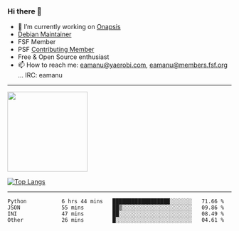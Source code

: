 ### Hi there 👋


- 🔭 I’m currently working on [Onapsis](http://onapsis.com)
- [Debian Maintainer](https://qa.debian.org/developer.php?login=eamanu%40yaerobi.com)
- FSF Member
- PSF [Contributing Member](https://www.python.org/psf/membership/#what-membership-classes-are-there)
- Free & Open Source enthusiast 
- 📫 How to reach me: eamanu@yaerobi.com, eamanu@members.fsf.org ... IRC: eamanu

---

<img height="180em" src="https://github-readme-stats.vercel.app/api?theme=dark&username=eamanu&show_icons=true&hide_border=true&&count_private=true&include_all_commits=true" />

[![Top Langs](https://github-readme-stats.vercel.app/api/top-langs/?theme=dark&username=eamanu&layout=compact)](https://github.com/anuraghazra/github-readme-stats)

---

<!--START_SECTION:waka-->

```text
Python           6 hrs 44 mins   ██████████████████░░░░░░░   71.66 %
JSON             55 mins         ██▒░░░░░░░░░░░░░░░░░░░░░░   09.86 %
INI              47 mins         ██░░░░░░░░░░░░░░░░░░░░░░░   08.49 %
Other            26 mins         █░░░░░░░░░░░░░░░░░░░░░░░░   04.61 %
```

<!--END_SECTION:waka-->
